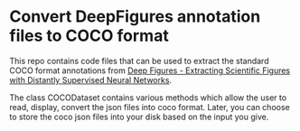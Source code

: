 # Convert DeepFigures annotation files to COCO format
This repo contains code files that can be used to extract the standard COCO format annotations from [Deep Figures - Extracting Scientific Figures with Distantly Supervised Neural Networks](https://deepai.org/publication/extracting-scientific-figures-with-distantly-supervised-neural-networks).

The class COCODataset contains various methods which allow the user to read, display, convert the json files into coco format. Later, you can choose to store the coco json files into your disk based on the input you give. 
